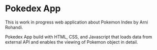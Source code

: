 # Pokedex App
This is work in progress web application about Pokemon Index by Arni Rohandi.

Pokedex App build with HTML, CSS, and Javascript that loads data from external API and enables the viewing of Pokemon object in detail.
